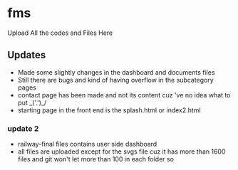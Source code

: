 # fms
Upload All the codes and Files Here
## Updates
- Made some slightly changes in the dashboard and documents files
- Still there are bugs and kind of having overflow in the subcategory pages
- contact page has been made and not its content cuz 've no idea what to put \_('.')_/
- starting page in the front end is the splash.html or index2.html
### update 2
- railway-final files contains user side dashboard
- all files are uploaded except for the svgs file cuz it has more than 1600 files and git won't let more than 100 in each folder so
